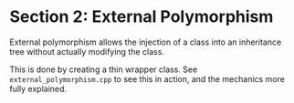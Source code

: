 # Section 2: External Polymorphism

External polymorphism allows the injection of a class into an inheritance tree without actually modifying the class.

This is done by creating a thin wrapper class. See `external_polymorphism.cpp` to see this in action, and the mechanics more fully explained.
